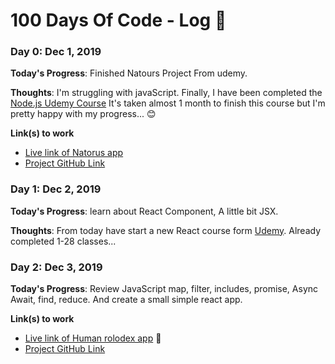 <!-- ### Day 0: February 30, 2016 (Example 2)
##### (delete me or comment me out)

**Today's Progress**: Fixed CSS, worked on canvas functionality for the app.

**Thoughts**: I really struggled with CSS, but, overall, I feel like I am slowly getting better at it. Canvas is still new for me, but I managed to figure out some basic functionality.

**Link(s) to work**: [Calculator App](http://www.example.com)


### Day 1: June 27, Monday

**Today's Progress**: I've gone through many exercises on FreeCodeCamp.

**Thoughts** I've recently started coding, and it's a great feeling when I finally solve an algorithm challenge after a lot of attempts and hours spent.

**Link(s) to work**
1. [Find the Longest Word in a String](https://www.freecodecamp.com/challenges/find-the-longest-word-in-a-string)
2. [Title Case a Sentence](https://www.freecodecamp.com/challenges/title-case-a-sentence) -->
# 100 Days Of Code - Log 📆


### Day 0: Dec 1, 2019

**Today's Progress**: Finished Natours Project From udemy.

**Thoughts**: I'm struggling with javaScript. Finally, I have been completed the [Node.js Udemy Course](https://www.udemy.com/course/nodejs-express-mongodb-bootcamp/) It's taken almost 1 month to finish this course but I'm pretty happy with my progress... 😊

**Link(s) to work**
* [Live link of Natorus app](https://natours.meetramin.com)
* [Project GitHub Link](https://github.com/TorabRamin/Natours-App)


### Day 1: Dec 2, 2019

**Today's Progress**: learn about React Component, A little bit JSX.

**Thoughts**: From today have start a new React course form [Udemy](https://www.udemy.com/course/complete-react-developer-zero-to-mastery/). Already completed 1-28 classes...



### Day 2: Dec 3, 2019

**Today's Progress**: Review JavaScript map, filter, includes, promise, Async Await, find, reduce. And create a small simple react app.

**Link(s) to work**
* [Live link of Human rolodex app](https://rolodex.meetramin.com/) 📇
* [Project GitHub Link](https://github.com/TorabRamin/Human-Rolodex)